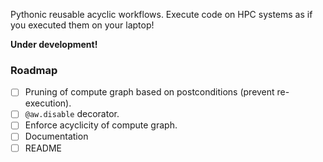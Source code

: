 Pythonic reusable acyclic workflows. Execute code on HPC systems as if you executed them on your laptop!

**Under development!**

### Roadmap

- [ ] Pruning of compute graph based on postconditions (prevent re-execution).
- [ ] `@aw.disable` decorator.
- [ ] Enforce acyclicity of compute graph.
- [ ] Documentation
- [ ] README

